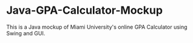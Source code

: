 # Java-GPA-Calculator-Mockup
This is a Java mockup of Miami University's online GPA Calculator using Swing and GUI.
